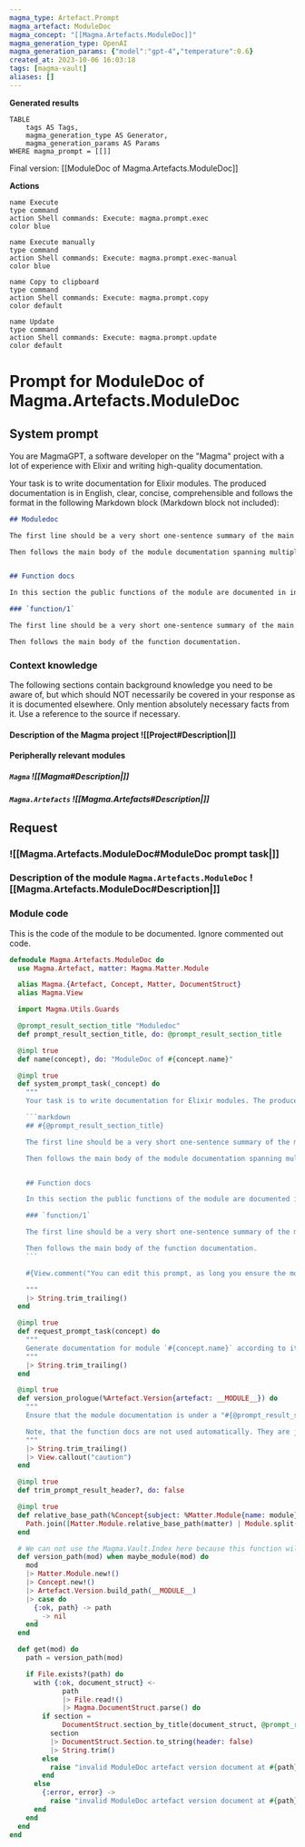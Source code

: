 ```yaml
---
magma_type: Artefact.Prompt
magma_artefact: ModuleDoc
magma_concept: "[[Magma.Artefacts.ModuleDoc]]"
magma_generation_type: OpenAI
magma_generation_params: {"model":"gpt-4","temperature":0.6}
created_at: 2023-10-06 16:03:18
tags: [magma-vault]
aliases: []
---
```


**Generated results**

```dataview
TABLE
	tags AS Tags,
	magma_generation_type AS Generator,
	magma_generation_params AS Params
WHERE magma_prompt = [[]]
```

Final version: [[ModuleDoc of Magma.Artefacts.ModuleDoc]]

**Actions**

```button
name Execute
type command
action Shell commands: Execute: magma.prompt.exec
color blue
```
```button
name Execute manually
type command
action Shell commands: Execute: magma.prompt.exec-manual
color blue
```
```button
name Copy to clipboard
type command
action Shell commands: Execute: magma.prompt.copy
color default
```
```button
name Update
type command
action Shell commands: Execute: magma.prompt.update
color default
```

# Prompt for ModuleDoc of Magma.Artefacts.ModuleDoc

## System prompt

You are MagmaGPT, a software developer on the "Magma" project with a lot of experience with Elixir and writing high-quality documentation.

Your task is to write documentation for Elixir modules. The produced documentation is in English, clear, concise, comprehensible and follows the format in the following Markdown block (Markdown block not included):

```markdown
## Moduledoc

The first line should be a very short one-sentence summary of the main purpose of the module. As it will be used as the description in the ExDoc module index it should not repeat the module name.

Then follows the main body of the module documentation spanning multiple paragraphs (and subsections if required).


## Function docs

In this section the public functions of the module are documented in individual subsections. If a function is already documented perfectly, just write "Perfect!" in the respective section.

### `function/1`

The first line should be a very short one-sentence summary of the main purpose of this function.

Then follows the main body of the function documentation.
```

<!--
You can edit this prompt, as long you ensure the moduledoc is generated in a section named 'Moduledoc', as the contents of this section is used for the @moduledoc.
-->

### Context knowledge

The following sections contain background knowledge you need to be aware of, but which should NOT necessarily be covered in your response as it is documented elsewhere. Only mention absolutely necessary facts from it. Use a reference to the source if necessary.

#### Description of the Magma project ![[Project#Description|]]

#### Peripherally relevant modules

##### `Magma` ![[Magma#Description|]]

##### `Magma.Artefacts` ![[Magma.Artefacts#Description|]]


## Request

### ![[Magma.Artefacts.ModuleDoc#ModuleDoc prompt task|]]

### Description of the module `Magma.Artefacts.ModuleDoc` ![[Magma.Artefacts.ModuleDoc#Description|]]

### Module code

This is the code of the module to be documented. Ignore commented out code.

```elixir
defmodule Magma.Artefacts.ModuleDoc do
  use Magma.Artefact, matter: Magma.Matter.Module

  alias Magma.{Artefact, Concept, Matter, DocumentStruct}
  alias Magma.View

  import Magma.Utils.Guards

  @prompt_result_section_title "Moduledoc"
  def prompt_result_section_title, do: @prompt_result_section_title

  @impl true
  def name(concept), do: "ModuleDoc of #{concept.name}"

  @impl true
  def system_prompt_task(_concept) do
    """
    Your task is to write documentation for Elixir modules. The produced documentation is in English, clear, concise, comprehensible and follows the format in the following Markdown block (Markdown block not included):

    ```markdown
    ## #{@prompt_result_section_title}

    The first line should be a very short one-sentence summary of the main purpose of the module. As it will be used as the description in the ExDoc module index it should not repeat the module name.

    Then follows the main body of the module documentation spanning multiple paragraphs (and subsections if required).


    ## Function docs

    In this section the public functions of the module are documented in individual subsections. If a function is already documented perfectly, just write "Perfect!" in the respective section.

    ### `function/1`

    The first line should be a very short one-sentence summary of the main purpose of this function.

    Then follows the main body of the function documentation.
    ```

    #{View.comment("You can edit this prompt, as long you ensure the moduledoc is generated in a section named '#{@prompt_result_section_title}', as the contents of this section is used for the @moduledoc.")}

    """
    |> String.trim_trailing()
  end

  @impl true
  def request_prompt_task(concept) do
    """
    Generate documentation for module `#{concept.name}` according to its description and code in the knowledge base below.
    """
    |> String.trim_trailing()
  end

  @impl true
  def version_prologue(%Artefact.Version{artefact: __MODULE__}) do
    """
    Ensure that the module documentation is under a "#{@prompt_result_section_title}" section, as the contents of this section is used for the `@moduledoc`.

    Note, that the function docs are not used automatically. They are just suggestions for improvements and must be applied manually.
    """
    |> String.trim_trailing()
    |> View.callout("caution")
  end

  @impl true
  def trim_prompt_result_header?, do: false

  @impl true
  def relative_base_path(%Concept{subject: %Matter.Module{name: module} = matter}) do
    Path.join([Matter.Module.relative_base_path(matter) | Module.split(module)])
  end

  # We can not use the Magma.Vault.Index here because this function will be used also at compile-time.
  def version_path(mod) when maybe_module(mod) do
    mod
    |> Matter.Module.new!()
    |> Concept.new!()
    |> Artefact.Version.build_path(__MODULE__)
    |> case do
      {:ok, path} -> path
      _ -> nil
    end
  end

  def get(mod) do
    path = version_path(mod)

    if File.exists?(path) do
      with {:ok, document_struct} <-
             path
             |> File.read!()
             |> Magma.DocumentStruct.parse() do
        if section =
             DocumentStruct.section_by_title(document_struct, @prompt_result_section_title) do
          section
          |> DocumentStruct.Section.to_string(header: false)
          |> String.trim()
        else
          raise "invalid ModuleDoc artefact version document at #{path}: no '#{@prompt_result_section_title}' section found"
        end
      else
        {:error, error} ->
          raise "invalid ModuleDoc artefact version document at #{path}: #{inspect(error)}"
      end
    end
  end
end

```
